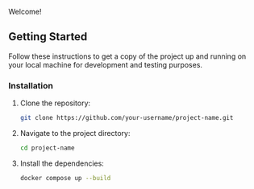 Welcome!

## Getting Started

Follow these instructions to get a copy of the project up and running on your local machine for development and testing purposes.

### Installation

1. Clone the repository:
    ```sh
    git clone https://github.com/your-username/project-name.git
    ```
2. Navigate to the project directory:
    ```sh
    cd project-name
    ```
3. Install the dependencies:
    ```sh
    docker compose up --build 
    ```
